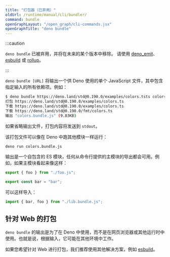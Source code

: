 ```yaml
---
title: "打包器（已弃用）"
oldUrl: /runtime/manual/cli/bundler/
command: bundle
openGraphLayout: "/open_graph/cli-commands.jsx"
openGraphTitle: "deno bundle"
---
```


:::caution

`deno bundle` 已被弃用，并将在未来的某个版本中移除。
请使用 [deno_emit](https://github.com/denoland/deno_emit)、[esbuild](https://esbuild.github.io/) 或 [rollup](https://rollupjs.org)。

:::

`deno bundle [URL]` 将输出一个供 Deno 使用的单个 JavaScript 文件，其中包含指定输入的所有依赖项。例如：

```bash
$ deno bundle https://deno.land/std@0.190.0/examples/colors.tsts colors.bundle.js
打包 https://deno.land/std@0.190.0/examples/colors.ts
下载 https://deno.land/std@0.190.0/examples/colors.ts
下载 https://deno.land/std@0.190.0/fmt/colors.ts
输出 "colors.bundle.js" (9.83KB)
```

如果省略输出文件，打包内容将发送到 `stdout`。

该打包文件可以像在 Deno 中跑其他模块一样运行：

```bash
deno run colors.bundle.js
```

输出是一个自包含的 ES 模块，任何从命令行提供的主模块的导出都会可用。例如，如果主模块看起来像这样：

```ts
export { foo } from "./foo.js";

export const bar = "bar";
```

可以这样导入：

```ts
import { bar, foo } from "./lib.bundle.js";
```

## 针对 Web 的打包

`deno bundle` 的输出是为了在 Deno 中使用，而不是在网页浏览器或其他运行时中使用。也就是说，根据输入，它可能在其他环境中工作。

如果您希望针对 Web 进行打包，我们推荐使用其他解决方案，例如 [esbuild](https://esbuild.github.io/)。